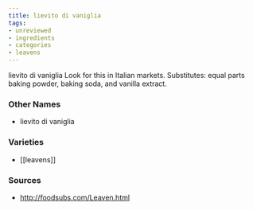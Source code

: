 ```yaml
---
title: lievito di vaniglia
tags:
- unreviewed
- ingredients
- categories
- leavens
---
```

lievito di vaniglia Look for this in Italian markets. Substitutes: equal parts baking powder, baking soda, and vanilla extract.

### Other Names

* lievito di vaniglia

### Varieties

* [[leavens]]

### Sources
* http://foodsubs.com/Leaven.html
